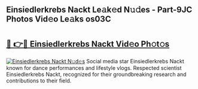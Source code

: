 ## Einsiedlerkrebs Nackt Le𝚊k𝚎d N𝚞𝚍es - Part-9JC Photos Vid𝚎o Le𝚊ks os03C

# <h2><a href="http://fb5oei.evod.top/?m=Einsiedlerkrebs+Nackt">🔗 👉🔴 Einsiedlerkrebs Nackt Vid𝚎o Ph𝚘t𝚘s</a></h2>

[![Einsiedlerkrebs Nackt N𝚞d𝚎s](https://i.imgur.com/8V9OHl7.gif)](http://fb5oei.evod.top/?m=Einsiedlerkrebs+Nackt)
Social media star Einsiedlerkrebs Nackt known for dance performances and lifestyle vlogs. Respected scientist Einsiedlerkrebs Nackt, recognized for their groundbreaking research and contributions to their field. 
